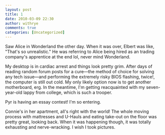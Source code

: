 ```yaml
---
layout: post
title: 1
date: 2010-03-09 22:30
author: withrye
comments: true
categories: [Uncategorized]
---
```

<span id="dropcap">S</span>aw Alice in Wonderland the other day. When it was over, Elbert was like, "That's so unrealistic." He was referring to Alice being hired as an trading company's apprentice at the end lol, never mind Wonderland.

My desktop is in cardiac arrest and things look pretty grim. After days of reading random forum posts for a cure—the method of choice for solving any tech issue—and performing the extremely risky BIOS flashing, twice!, the computer is still out cold. My only likely option now is to get another motherboard, erg. In the meantime, I'm getting reacquainted with my seven-year-old lappy from college, which is such a trooper.

Pyr is having an essay contest! I'm so entering.

Connie's in her apartment, all's right with the world! The whole moving process with mattresses and U-Hauls and eating take-out on the floor was pretty great, looking back. When it was happening though, it was totally exhausting and nerve-wracking. I wish I took pictures.
